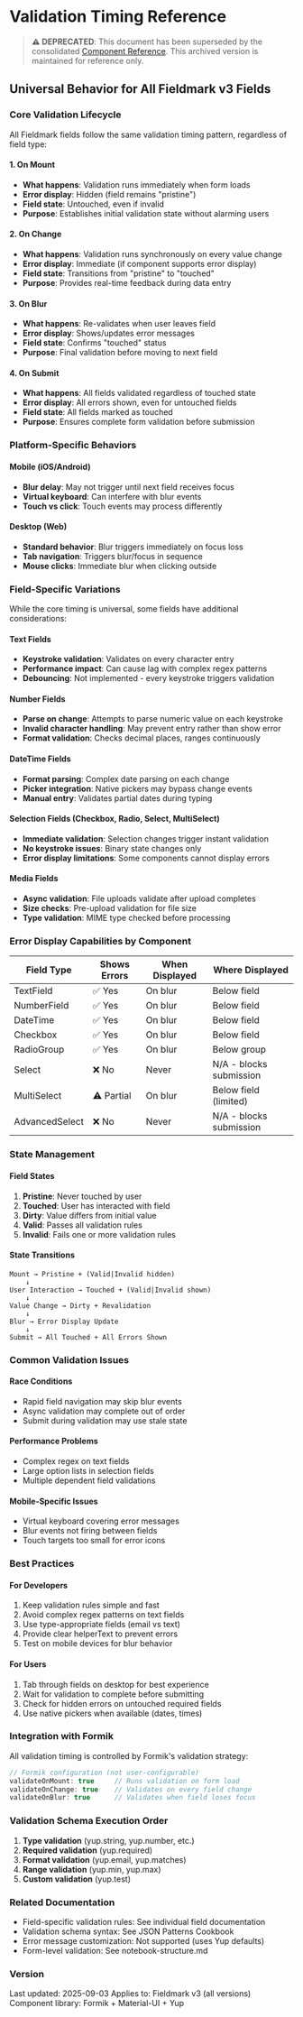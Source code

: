 # Validation Timing Reference

> **⚠️ DEPRECATED**: This document has been superseded by the consolidated [Component Reference](../../references/component-reference.md). This archived version is maintained for reference only.

## Universal Behavior for All Fieldmark v3 Fields

### Core Validation Lifecycle

All Fieldmark fields follow the same validation timing pattern, regardless of field type:

#### 1. On Mount
- **What happens**: Validation runs immediately when form loads
- **Error display**: Hidden (field remains "pristine")
- **Field state**: Untouched, even if invalid
- **Purpose**: Establishes initial validation state without alarming users

#### 2. On Change
- **What happens**: Validation runs synchronously on every value change
- **Error display**: Immediate (if component supports error display)
- **Field state**: Transitions from "pristine" to "touched"
- **Purpose**: Provides real-time feedback during data entry

#### 3. On Blur
- **What happens**: Re-validates when user leaves field
- **Error display**: Shows/updates error messages
- **Field state**: Confirms "touched" status
- **Purpose**: Final validation before moving to next field

#### 4. On Submit
- **What happens**: All fields validated regardless of touched state
- **Error display**: All errors shown, even for untouched fields
- **Field state**: All fields marked as touched
- **Purpose**: Ensures complete form validation before submission

### Platform-Specific Behaviors

#### Mobile (iOS/Android)
- **Blur delay**: May not trigger until next field receives focus
- **Virtual keyboard**: Can interfere with blur events
- **Touch vs click**: Touch events may process differently

#### Desktop (Web)
- **Standard behavior**: Blur triggers immediately on focus loss
- **Tab navigation**: Triggers blur/focus in sequence
- **Mouse clicks**: Immediate blur when clicking outside

### Field-Specific Variations

While the core timing is universal, some fields have additional considerations:

#### Text Fields
- **Keystroke validation**: Validates on every character entry
- **Performance impact**: Can cause lag with complex regex patterns
- **Debouncing**: Not implemented - every keystroke triggers validation

#### Number Fields
- **Parse on change**: Attempts to parse numeric value on each keystroke
- **Invalid character handling**: May prevent entry rather than show error
- **Format validation**: Checks decimal places, ranges continuously

#### DateTime Fields
- **Format parsing**: Complex date parsing on each change
- **Picker integration**: Native pickers may bypass change events
- **Manual entry**: Validates partial dates during typing

#### Selection Fields (Checkbox, Radio, Select, MultiSelect)
- **Immediate validation**: Selection changes trigger instant validation
- **No keystroke issues**: Binary state changes only
- **Error display limitations**: Some components cannot display errors

#### Media Fields
- **Async validation**: File uploads validate after upload completes
- **Size checks**: Pre-upload validation for file size
- **Type validation**: MIME type checked before processing

### Error Display Capabilities by Component

| Field Type | Shows Errors | When Displayed | Where Displayed |
|------------|--------------|----------------|-----------------|
| TextField | ✅ Yes | On blur | Below field |
| NumberField | ✅ Yes | On blur | Below field |
| DateTime | ✅ Yes | On blur | Below field |
| Checkbox | ✅ Yes | On blur | Below field |
| RadioGroup | ✅ Yes | On blur | Below group |
| Select | ❌ No | Never | N/A - blocks submission |
| MultiSelect | ⚠️ Partial | On blur | Below field (limited) |
| AdvancedSelect | ❌ No | Never | N/A - blocks submission |

### State Management

#### Field States
1. **Pristine**: Never touched by user
2. **Touched**: User has interacted with field
3. **Dirty**: Value differs from initial value
4. **Valid**: Passes all validation rules
5. **Invalid**: Fails one or more validation rules

#### State Transitions
```
Mount → Pristine + (Valid|Invalid hidden)
    ↓
User Interaction → Touched + (Valid|Invalid shown)
    ↓
Value Change → Dirty + Revalidation
    ↓
Blur → Error Display Update
    ↓
Submit → All Touched + All Errors Shown
```

### Common Validation Issues

#### Race Conditions
- Rapid field navigation may skip blur events
- Async validation may complete out of order
- Submit during validation may use stale state

#### Performance Problems
- Complex regex on text fields
- Large option lists in selection fields
- Multiple dependent field validations

#### Mobile-Specific Issues
- Virtual keyboard covering error messages
- Blur events not firing between fields
- Touch targets too small for error icons

### Best Practices

#### For Developers
1. Keep validation rules simple and fast
2. Avoid complex regex patterns on text fields
3. Use type-appropriate fields (email vs text)
4. Provide clear helperText to prevent errors
5. Test on mobile devices for blur behavior

#### For Users
1. Tab through fields on desktop for best experience
2. Wait for validation to complete before submitting
3. Check for hidden errors on untouched required fields
4. Use native pickers when available (dates, times)

### Integration with Formik

All validation timing is controlled by Formik's validation strategy:

```javascript
// Formik configuration (not user-configurable)
validateOnMount: true     // Runs validation on form load
validateOnChange: true    // Validates on every field change
validateOnBlur: true      // Validates when field loses focus
```

### Validation Schema Execution Order

1. **Type validation** (yup.string, yup.number, etc.)
2. **Required validation** (yup.required)
3. **Format validation** (yup.email, yup.matches)
4. **Range validation** (yup.min, yup.max)
5. **Custom validation** (yup.test)

### Related Documentation

- Field-specific validation rules: See individual field documentation
- Validation schema syntax: See JSON Patterns Cookbook
- Error message customization: Not supported (uses Yup defaults)
- Form-level validation: See notebook-structure.md

### Version
Last updated: 2025-09-03
Applies to: Fieldmark v3 (all versions)
Component library: Formik + Material-UI + Yup